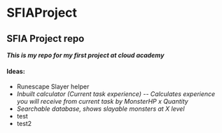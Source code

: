 # SFIAProject
## SFIA Project repo

**_This is my repo for my first project at cloud academy_**

#### Ideas:
* Runescape Slayer helper
 * _Inbuilt calculator (Current task experience) -- Calculates experience you will receive from current task by MonsterHP x Quantity_
 * _Searchable database, shows slayable monsters at X level_
* test
 * test2
 
